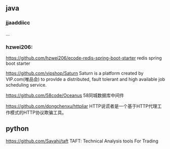 ## java

### jjaaddiicc
...

### hzwei206:
https://github.com/hzwei206/ecode-redis-spring-boot-starter
redis spring boot starter

https://github.com/vipshop/Saturn
Saturn is a platform created by VIP.com(唯品会) to provIde a distributed, fault tolerant and high available job scheduling service.

https://github.com/58code/Oceanus
58同城数据库中间件

https://github.com/dongchenxu/httpliar
HTTP说谎者是一个基于HTTP代理工作模式的HTTP协议欺骗工具。

## python

https://github.com/Savahi/taft
TAFT: Technical Analysis tools For Trading
